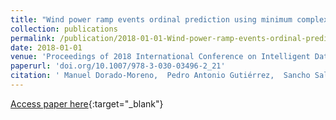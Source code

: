 ```yaml
---
title: "Wind power ramp events ordinal prediction using minimum complexity echo state networks"
collection: publications
permalink: /publication/2018-01-01-Wind-power-ramp-events-ordinal-prediction-using-minimum-complexity-echo-state-networks
date: 2018-01-01
venue: 'Proceedings of 2018 International Conference on Intelligent Data Engineering and Automated Learning (IDEAL2018)'
paperurl: 'doi.org/10.1007/978-3-030-03496-2_21'
citation: ' Manuel Dorado-Moreno,  Pedro Antonio Gutiérrez,  Sancho Salcedo-Sanz,  Luis Prieto,  César Hervás-Martínez, &quot;Wind power ramp events ordinal prediction using minimum complexity echo state networks.&quot; Proceedings of 2018 International Conference on Intelligent Data Engineering and Automated Learning (IDEAL2018), Vol. 11315, 2018, pp. 180-187.'
---
```

[Access paper here](http://doi.org/10.1007/978-3-030-03496-2_21){:target="_blank"}
